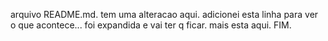 arquivo README.md.
tem uma alteracao aqui.
adicionei esta linha para ver o que acontece... foi expandida e vai ter q ficar.
mais esta aqui.
FIM.
